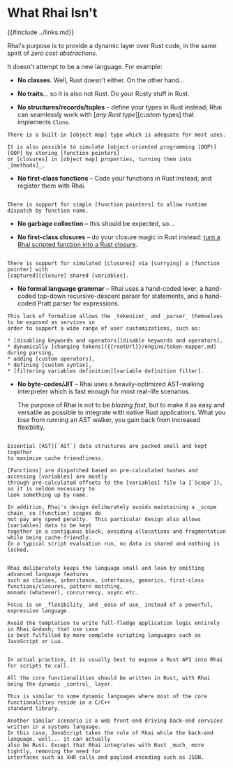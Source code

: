 What Rhai Isn't
===============

{{#include ../links.md}}

Rhai's purpose is to provide a dynamic layer over Rust code, in the same spirit of _zero cost abstractions_.

It doesn't attempt to be a new language. For example:

* **No classes**.  Well, Rust doesn't either. On the other hand...

* **No traits**...  so it is also not Rust. Do your Rusty stuff in Rust.

* **No structures/records/tuples** &ndash; define your types in Rust instead; Rhai can seamlessly
  work with [_any Rust type_][custom types] that implements `Clone`.

```admonish tip.small "Object maps"
There is a built-in [object map] type which is adequate for most uses.

It is also possible to simulate [object-oriented programming (OOP)][OOP] by storing [function pointers]
or [closures] in [object map] properties, turning them into _[methods]_.
```

* **No first-class functions** &ndash; Code your functions in Rust instead, and register them with Rhai.

```admonish tip.small "Function pointers"

There is support for simple [function pointers] to allow runtime dispatch by function name.
```

* **No garbage collection** &ndash; this should be expected, so...

* **No first-class closures** &ndash; do your closure magic in Rust instead:
  [turn a Rhai scripted function into a Rust closure]({{rootUrl}}/engine/call-fn.md).

```admonish tip.small "Simulated closures"

There is support for simulated [closures] via [currying] a [function pointer] with
[captured][closure] shared [variables].
```

* **No formal language grammar** &ndash; Rhai uses a hand-coded lexer, a hand-coded top-down
  recursive-descent parser for statements, and a hand-coded Pratt parser for expressions.

```admonish tip.small "Highly customizable"
This lack of formalism allows the _tokenizer_ and _parser_ themselves to be exposed as services in
order to support a wide range of user customizations, such as:

* [disabling keywords and operators][disable keywords and operators],
* dynamically [changing tokens]({{rootUrl}}/engine/token-mapper.md) during parsing,
* adding [custom operators],
* defining [custom syntax],
* [filtering variables definition][variable definition filter].
```

* **No byte-codes/JIT** &ndash; Rhai uses a heavily-optimized AST-walking interpreter which is fast
  enough for most real-life scenarios.

  The purpose of Rhai is not to be _blazing fast_, but to make it as easy and versatile as
  possible to integrate with native Rust applications.  What you lose from running an AST walker,
  you gain back from increased flexibility.

```admonish question.small "TL;DR &ndash; Rhai is usually fast enough"

Essential [AST][`AST`] data structures are packed small and kept together
to maximize cache friendliness.

[Functions] are dispatched based on pre-calculated hashes and accessing [variables] are mostly
through pre-calculated offsets to the [variables] file (a [`Scope`]), so it is seldom necessary to
look something up by name.
  
In addition, Rhai's design deliberately avoids maintaining a _scope chain_ so [function] scopes do
not pay any speed penalty.  This particular design also allows [variables] data to be kept
together in a contiguous block, avoiding allocations and fragmentation while being cache-friendly.
In a typical script evaluation run, no data is shared and nothing is locked.
```

```admonish danger.small "Do not write the next 4D VR game entirely in Rhai"

Rhai deliberately keeps the language small and lean by omitting advanced language features
such as classes, inheritance, interfaces, generics, first-class functions/closures, pattern matching,
monads (whatever), concurrency, async etc.

Focus is on _flexibility_ and _ease of use_ instead of a powerful, expressive language.

Avoid the temptation to write full-fledge application logic entirely in Rhai &ndash; that use case
is best fulfilled by more complete scripting languages such as JavaScript or Lua.
```

```admonish tip.small "Use Rhai as a thin dynamic wrapper layer over Rust code"

In actual practice, it is usually best to expose a Rust API into Rhai for scripts to call.

All the core functionalities should be written in Rust, with Rhai being the dynamic _control_ layer.

This is similar to some dynamic languages where most of the core functionalities reside in a C/C++
standard library.

Another similar scenario is a web front-end driving back-end services written in a systems language.
In this case, JavaScript takes the role of Rhai while the back-end language, well... it can actually
also be Rust. Except that Rhai integrates with Rust _much_ more tightly, removing the need for
interfaces such as XHR calls and payload encoding such as JSON.
```
